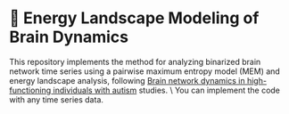 # 🧠 Energy Landscape Modeling of Brain Dynamics
This repository implements the method for analyzing binarized brain network time series using a pairwise maximum entropy model (MEM) and energy landscape analysis, following [Brain network dynamics in high-functioning individuals with autism](https://www.nature.com/articles/ncomms16048) studies.
\\
You can implement the code with any time series data.

